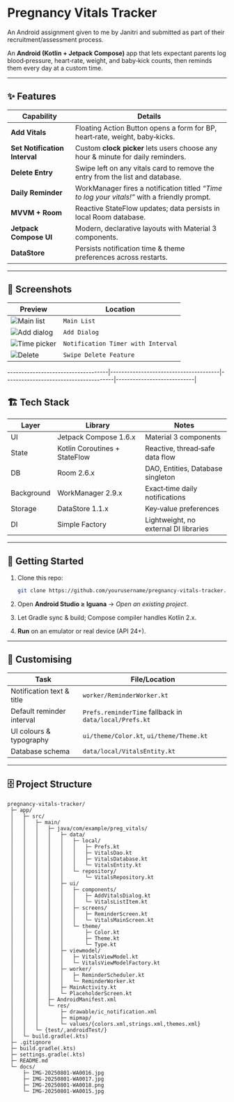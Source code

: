 # Pregnancy Vitals Tracker

An Android assignment given to me by Janitri and submitted as part of their recruitment/assessment process.

An **Android (Kotlin + Jetpack Compose)** app that lets expectant parents log blood‑pressure, heart‑rate, weight, and baby‑kick counts, then reminds them every day at a custom time.

---

## ✨ Features

| Capability                    | Details                                                                                      |
| ----------------------------- | -------------------------------------------------------------------------------------------- |
| **Add Vitals**                | Floating Action Button opens a form for BP, heart‑rate, weight, baby‑kicks.                  |
| **Set Notification Interval** | Custom **clock picker** lets users choose any hour & minute for daily reminders.             |
| **Delete Entry**              | Swipe left on any vitals card to remove the entry from the list and database.                |
| **Daily Reminder**            | WorkManager fires a notification titled *“Time to log your vitals!”* with a friendly prompt. |
| **MVVM + Room**               | Reactive StateFlow updates; data persists in local Room database.                            |
| **Jetpack Compose UI**        | Modern, declarative layouts with Material 3 components.                                      |
| **DataStore**                 | Persists notification time & theme preferences across restarts.                              |

---

## 📸 Screenshots

| Preview                                      | Location                       |
| -------------------------------------------- | ------------------------------ |
| ![Main list](docs/IMG-20250801-WA0016.jpg)   | `Main List` |
| ![Add dialog](docs/IMG-20250801-WA0017.jpg)  | `Add Dialog` |
| ![Time picker](docs/IMG-20250801-WA0018.jpg) | `Notification Timer with Interval` |
| ![Delete](docs/IMG-20250801-WA0015.jpg)      | `Swipe Delete Feature` |

\------------------------------------|---------------------------------------|---------------------------------------|----------------------------|

## 🏗️ Tech Stack

| Layer      | Library                       | Notes                                 |
| ---------- | ----------------------------- | ------------------------------------- |
| UI         | Jetpack Compose 1.6.x         | Material 3 components                 |
| State      | Kotlin Coroutines + StateFlow | Reactive, thread‑safe data flow       |
| DB         | Room 2.6.x                    | DAO, Entities, Database singleton     |
| Background | WorkManager 2.9.x             | Exact‑time daily notifications        |
| Storage    | DataStore 1.1.x               | Key‑value preferences                 |
| DI         | Simple Factory                | Lightweight, no external DI libraries |

---

## 🚀 Getting Started

1. Clone this repo:

   ```bash
   git clone https://github.com/yourusername/pregnancy-vitals-tracker.git
   ```
2. Open **Android Studio ≥ Iguana** → *Open an existing project*.
3. Let Gradle sync & build; Compose compiler handles Kotlin 2.x.
4. **Run** on an emulator or real device (API 24+).

---

## 🔧 Customising

| Task                      | File/Location                                          |
| ------------------------- | ------------------------------------------------------ |
| Notification text & title | `worker/ReminderWorker.kt`                             |
| Default reminder interval | `Prefs.reminderTime` fallback in `data/local/Prefs.kt` |
| UI colours & typography   | `ui/theme/Color.kt`, `ui/theme/Theme.kt`               |
| Database schema           | `data/local/VitalsEntity.kt`                           |

---

## 🗄️ Project Structure

```text
pregnancy-vitals-tracker/
 ├─ app/
 │   ├─ src/
 │   │   ├─ main/
 │   │   │   ├─ java/com/example/preg_vitals/
 │   │   │   │   ├─ data/
 │   │   │   │   │   ├─ local/
 │   │   │   │   │   │   ├─ Prefs.kt
 │   │   │   │   │   │   ├─ VitalsDao.kt
 │   │   │   │   │   │   ├─ VitalsDatabase.kt
 │   │   │   │   │   │   └─ VitalsEntity.kt
 │   │   │   │   │   └─ repository/
 │   │   │   │   │       └─ VitalsRepository.kt
 │   │   │   │   ├─ ui/
 │   │   │   │   │   ├─ components/
 │   │   │   │   │   │   ├─ AddVitalsDialog.kt
 │   │   │   │   │   │   └─ VitalsListItem.kt
 │   │   │   │   │   ├─ screens/
 │   │   │   │   │   │   ├─ ReminderScreen.kt
 │   │   │   │   │   │   └─ VitalsMainScreen.kt
 │   │   │   │   │   └─ theme/
 │   │   │   │   │       ├─ Color.kt
 │   │   │   │   │       ├─ Theme.kt
 │   │   │   │   │       └─ Type.kt
 │   │   │   │   ├─ viewmodel/
 │   │   │   │   │   ├─ VitalsViewModel.kt
 │   │   │   │   │   └─ VitalsViewModelFactory.kt
 │   │   │   │   ├─ worker/
 │   │   │   │   │   ├─ ReminderScheduler.kt
 │   │   │   │   │   └─ ReminderWorker.kt
 │   │   │   │   ├─ MainActivity.kt
 │   │   │   │   └─ PlaceholderScreen.kt
 │   │   │   ├─ AndroidManifest.xml
 │   │   │   └─ res/
 │   │   │       ├─ drawable/ic_notification.xml
 │   │   │       ├─ mipmap/
 │   │   │       └─ values/{colors.xml,strings.xml,themes.xml}
 │   │   └─ {test/,androidTest/}
 │   └─ build.gradle(.kts)
 ├─ .gitignore
 ├─ build.gradle(.kts)
 ├─ settings.gradle(.kts)
 ├─ README.md
 └─ docs/
     ├─ IMG-20250801-WA0016.jpg
     ├─ IMG-20250801-WA0017.jpg
     ├─ IMG-20250801-WA0018.png
     └─ IMG-20250801-WA0015.jpg
```
